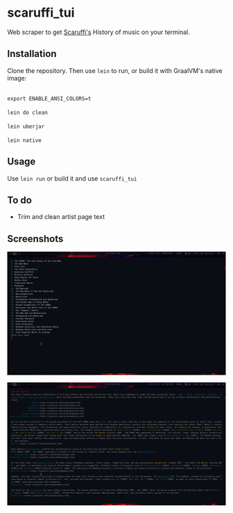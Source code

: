 # scaruffi_tui

Web scraper to get [Scaruffi's](https://scaruffi.com/history/long.html) History of music on your terminal.

## Installation

Clone the repository. Then use `lein` to run, or build it with GraalVM's native
image:

```shell

export ENABLE_ANSI_COLORS=t

lein do clean

lein uberjar

lein native

```

## Usage

Use `lein run` or build it and use `scaruffi_tui`

## To do

- Trim and clean artist page text

## Screenshots

![1](./doc/1688471016.png)

![2](./doc/1688471032.png)
